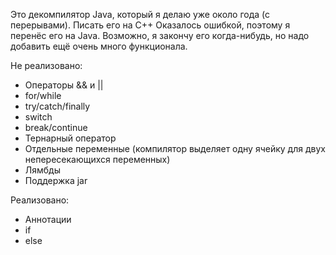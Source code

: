 Это декомпилятор Java, который я делаю уже около года (с перерывами).
Писать его на C++ Оказалось ошибкой, поэтому я перенёс его на Java.
Возможно, я закончу его когда-нибудь, но надо добавить ещё очень много функционала.

Не реализовано:
- Операторы && и ||
- for/while
- try/catch/finally
- switch
- break/continue
- Тернарный оператор
- Отдельные переменные (компилятор выделяет одну ячейку для двух непересекающихся переменных)
- Лямбды
- Поддержка jar

Реализовано:
- Аннотации
- if
- else

